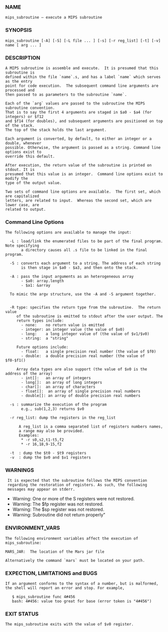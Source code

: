### NAME
    mips_subroutine – execute a MIPS subroutine

### SYNOPSIS
    mips_subroutine [-A] [-S] [-L file ... ] [-s] [-r reg_list] [-t] [-v] name [ arg ... ]


### DESCRIPTION
    A MIPS subroutine is assemble and execute.  It is presumed that this subroutine is 
    defined within the file `name`.s, and has a label `name` which serves as the entry 
    point for code execution.  The subsequent command line arguments are processed and 
    then passed to as parameters to the subroutine `name`.

    Each of the `arg` values are passed to the subroutine the MIPS subroutine convention.
    That is to say the first 4 arguments are staged in $a0 - $a4 (for integers) or $f12
    and $f14 (for doubles), and subsequent arguments are positioned on top of the stack.
    The top of the stack holds the last argument.

    Each argument is converted, by default, to either an integer or a double, whenever
    possible. Otherwise, the argument is passed as a string. Command line options exist to
    override this default.
    
    After execution, the return value of the subroutine is printed on stdout. It is 
    presumed that this value is an integer.  Command line options exist to modify the 
    type of the output value.

    Two sets of command line options are available.  The first set, which are capitalized
    letters, are related to input.  Whereas the second set, which are lower case, are
    related to output.

### Command Line Options
    The following options are available to manage the input:

      -L : load/link the enumerated files to be part of the final program.  Note specifying 
           a directory causes all .s file to be linked in the final program.

      -S : converts each argument to a string. The address of each string
           is then stage in $a0 - $a3, and then onto the stack.

      -A : pass the input arguments as an heterogeneous array 
           - $a0: array.length
           - $a1: &array

      To mimic the argv structure, use the -A and -S argument together.


      -R type: specifies the return type from the subroutine.  The return value
         of the subroutine is emitted to stdout after the user output. The
         return types include:
           - none:    no return value is emitted
           - integer: an integer value (the value of $v0)
           - long:    a long integer value of (the value of $v1/$v0)
           - string:  a "string" 
            
         Future options include:
           - float:   a single precision real number (the value of $f0)
           - double:  a double precision real number (the value of $f0-$f1()

         Array data types are also support (the value of $v0 is the address of the array)
           - int[]:   an array of integers 
           - long[]:  an array of long integers
           - char[]:  an array of characters
           - float[]:  an array of single precision real numbers
           - double[]: an array of double precision real numbers

      -s : summarize the execution of the program 
           e.g., sub(1,2,3) returns $v0

      -r reg_list: dump the registers in the reg_list
        
          A reg_list is a comma separated list of registers numbers names,
          a range may also be provided.
          Examples:
           * -r s0,s2,t1-t5,f2
           * -r 16,18,9-15,f2

      -t  : dump the $t0 - $t9 registers 
      -v  : dump the $v0 and $v1 registers 


 ### WARNINGS
     It is expected that the subroutine follows the MIPS convention
     regarding the restoration of registers. As such, the following
     messages may appear on stderr.

   * Warning: One or more of the S registers were not restored.
   * Warning: The $fp register was not restored.
   * Warning: The $sp register was not restored.
   * Warning: Subroutine did not return properly"

### ENVIRONMENT_VARS
    The following environment variables affect the execution of mips_subroutine:

    MARS_JAR:  The location of the Mars jar file

    Alternatively the command `mars` must be located on your path.

### EXPECTION, LIMITATIONS and BUGS
    If an argument conforms to the syntax of a number, but is malformed,
    the shell will report an error and stop. For example,

       $ mips_subroutine func 4#456
       bash: 4#456: value too great for base (error token is "4#456")


### EXIT STATUS
    The mips_subroutine exits with the value of $v0 register.



